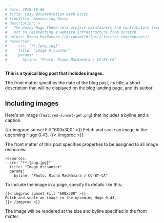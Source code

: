 ```yaml
---
# date: 2018-10-06
# title: Easy documentation with Docsy
# linkTitle: Announcing Docsy
# description: >
#   The Docsy Hugo theme lets project maintainers and contributors focus on content,
#   not on reinventing a website infrastructure from scratch
# author: Riona MacNamara ([@rionam](https://twitter.com/bepsays))
# resources:
#   - src: "**.{png,jpg}"
#     title: "Image #:counter"
#     params:
#       byline: "Photo: Riona MacNamara / CC-BY-CA"
---
```


**This is a typical blog post that includes images.**

The front matter specifies the date of the blog post, its title, a short description that will be displayed on the blog landing page, and its author.

## Including images

Here's an image (`featured-sunset-get.png`) that includes a byline and a caption.

{{< imgproc sunset Fill "600x300" >}}
Fetch and scale an image in the upcoming Hugo 0.43.
{{< /imgproc >}}

The front matter of this post specifies properties to be assigned to all image resources:

```
resources:
- src: "**.{png,jpg}"
  title: "Image #:counter"
  params:
    byline: "Photo: Riona MacNamara / CC-BY-CA"
```

To include the image in a page, specify its details like this:

```
{{< imgproc sunset Fill "600x300" >}}
Fetch and scale an image in the upcoming Hugo 0.43.
{{< /imgproc >}}
```

The image will be rendered at the size and byline specified in the front matter.


